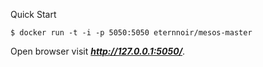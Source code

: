 Quick Start

```
$ docker run -t -i -p 5050:5050 eternnoir/mesos-master
```

Open browser visit ***http://127.0.0.1:5050/***.
